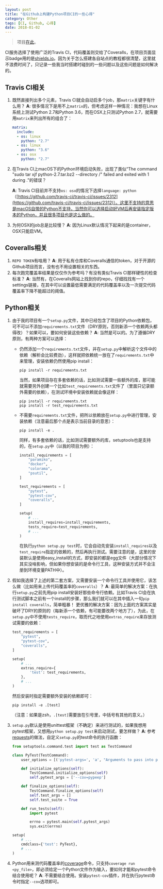 ```yaml
---
layout: post
title: "在Github上构建Python项目CI的一些心得"
category: Other
tags: [CI, Github, 心得]
date: 2018-01-02
---
```


> 项目[在此](https://github.com/cuyu/pypeep)。

CI服务选择了使用广泛的Travis CI，代码覆盖则交给了Coveralls，在项目页面显示badge用的是[shields.io](https://github.com/badges/shields)。因为关于怎么搭建各自站点的教程都很清楚，这里就不浪费时间了，只记录一些我当时搭建时碰到的一些问题以及这些问题是如何解决的。

## Travis CI相关

1. 既然直接列出多个元素，Travis CI就会自动启多个job，那`matrix`关键字有什么用？
   **A**: 很多情况下是用不上`matrix`的，但考虑这样一种情况：我想在Linux系统上测试Python 2.7和Python 3.6，而在OSX上只测试Python 2.7，就需要用`matrix`来列出所有的组合了：

   ```yaml
   matrix:
     include:
     - os: linux
       python: "2.7"
     - os: linux
       python: "3.6"
     - os: osx
       python: "2.7"
   ```

2. 在Travis CI上macOS下的Python环境启动失败，出现了类似“The command "sudo tar xjf python-2.7.tar.bz2 --directory /" failed and exited with 1 during .”的错误？

   **A**: Travis CI目前并不支持`os: osx`的情况下选择`language: python`（[https://github.com/travis-ci/travis-ci/issues/2312](https://github.com/travis-ci/travis-ci/issues/2312)）。这里不支持的意思是macOS自带的Python不支持，当然你可以选择启动好VM后再安装指定版本的Python，并且很多项目也是这么做的。

3. 为何OSX的job总是比较慢？
   **A**: 因为Linux默认情况下起来的是container，OSX只能启VM。

<!--breal-->

## Coveralls相关 ##

1. `REPO TOKEN`有啥用？
   **A**: 用于私有仓库和Coveralls通信的token，对于开源的Github项目而言，没有也不用设置相关的东西。
2. 每次跑完覆盖率结果是仅仅作为参考吗？有没有类似Travis CI那样硬性的检查标准？
   **A**: 当然有，在Coveralls网站上找到你的repo，仔细找找有一个settings链接，在其中可以设置最低需要满足的代码覆盖率以及一次提交代码覆盖率下降不能超过的阈值。

## Python相关 ##

1. 由于我的项目有一个`setup.py`文件，其中已经包含了项目的Python依赖包，可不可以不添加`requirements.txt`文件（DRY原则，否则新添一个依赖两头都得改）？如果可以，要如何安装这些依赖？
   **A**: 当然是可以的。为了遵循DRY原则，有两种方案可以选择：

   - 仍然添加一个`requirements.txt`文件，并在`setup.py`中解析这个文件中的依赖（解析会比较费劲），这样就把依赖统一放在了`requirements.txt`中来管理，安装依赖仍然使用pip install：

     ```
     pip install -r requirements.txt
     ```

     当然，如果项目存在多套依赖的话，比如测试需要一些额外的库，那可能就需要另外创建一个比如`test_requirements.txt`文件了（里面只记录额外需要的依赖），在测试环境中安装依赖就会像这样：

     ```
     pip install -r requirements.txt
     pip install -r test_requirements.txt
     ```

   - 不需要`requirements.txt`文件，把所以依赖放在`setup.py`中进行管理，安装依赖（注意最后那个点是表示当前目录的意思）：

     ```
     pip install -e .
     ```

     同样，有多套依赖的话，比如测试需要额外的库，setuptools也是支持的，在`setup.py`中（以我的项目为例）：

     ```python
     install_requirements = [
         "paramiko",
         "docker",
         "colorama",
         "psutil",
     ]

     test_requirements = [
         "pytest",
         "pytest-cov",
         "coveralls",
     ]

     setup(
         # ...
         install_requires=install_requirements,
         tests_require=test_requirements,
         # ...
     )
     ```

     在执行`python setup.py test`时，它会自动先安装`install_requires`以及`test_require`指定的依赖的，然后再执行测试。需要注意的是，这里的安装默认是使用easy_install的方式，即安装的都是egg文件（大部分情况下其实没啥影响，但如果你想安装的是命令行工具，这种安装方式并不会注册到环境变量PATH中）。

2. 假如我选择了上述的第二套方案，又需要安装一个命令行工具并使用它，该怎么做（比如用来上传代码覆盖率的`coveralls`）？
   **A**: 最简单的解决方案：在执行`setup.py`之前先用pip install安装好那些命令行依赖。比如Travis CI会在执行测试脚本之前有一个install的步骤，那么我们就可以在其中插入一句`pip install coveralls`，简单粗暴！
   更优雅的解决方案：因为上面的方案其实是破坏了DRY的原则的（每新添一个依赖，有可能要改两个地方了），为此，在`setup.py`中不使用`tests_require`，取而代之地使用`extras_require`来存放测试需要的依赖：

   ```python
   test_requirements = [
       "pytest",
       "pytest-cov",
       "coveralls",
   ]

   setup(
       # ...
       extras_require={
           'test': test_requirements,
       },
       # ...
   )
   ```

   然后安装时指定需要额外安装的依赖即可：

   ```
   pip install -e .[test]
   ```

   （注意：如果是zsh，`.[test]`需要放在引号里，中括号有其他的意义。）

3. `setup.py`默认是使用unittest框架（不确定）来进行测试的，如果我想用pytest框架，又想用`python setup.py test`来启动测试，要怎样做？
   **A**: 参考[requests](https://github.com/requests/requests/blob/master/setup.py)的做法，自定义`setup.py`的test命令的执行函数：

   ```python
   from setuptools.command.test import test as TestCommand

   class PyTest(TestCommand):
       user_options = [('pytest-args=', 'a', "Arguments to pass into py.test")]

       def initialize_options(self):
           TestCommand.initialize_options(self)
           self.pytest_args = ['--cov=pypeep']

       def finalize_options(self):
           TestCommand.finalize_options(self)
           self.test_args = []
           self.test_suite = True

       def run_tests(self):
           import pytest

           errno = pytest.main(self.pytest_args)
           sys.exit(errno)

   setup(
       # ...
       cmdclass={'test': PyTest},
       # ...
   )
   ```

4. Python用来测代码覆盖率的[coverage](https://coverage.readthedocs.io/en/coverage-4.4.2/index.html)命令，只支持`coverage run <py_file>`，即必须给定一个Python文件作为输入，要如何才能和pytest命令结合使用呢？
   **A**: 不需要结合使用。安装`pytest-cov`插件，并在执行pytest命令时指定`--cov`选项即可。